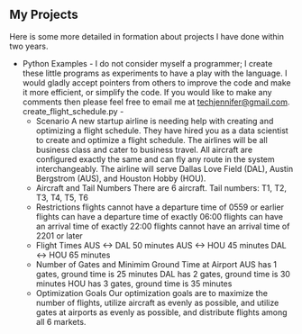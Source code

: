## My Projects
  
Here is some more detailed in formation about projects I have done within two years.

* Python Examples - I do not consider myself a programmer; I create these little programs as experiments to have a play with the language. I would gladly accept pointers from others to improve the code and make it more efficient, or simplify the code. If you would like to make any comments then please feel free to email me at techjennifer@gmail.com.
create_flight_schedule.py - 
  - Scenario
  A new startup airline is needing help with creating and optimizing a flight schedule. They have hired you as a
  data scientist to create and optimize a flight schedule. The airlines will be all business class and cater to
  business travel. All aircraft are configured exactly the same and can fly any route in the system interchangeably.
  The airline will serve Dallas Love Field (DAL), Austin Bergstrom (AUS), and Houston Hobby (HOU). 
  - Aircraft and Tail Numbers
  There are 6 aircraft. Tail numbers: T1, T2, T3, T4, T5, T6
  - Restrictions
  flights cannot have a departure time of 0559 or earlier
  flights can have a departure time of exactly 06:00
  flights can have an arrival time of exactly 22:00
  flights cannot have an arrival time of 2201 or later
  - Flight Times
  AUS <-> DAL 50 minutes
  AUS <-> HOU 45 minutes
  DAL <-> HOU 65 minutes
  - Number of Gates and Minimim Ground Time at Airport
  AUS has 1 gates, ground time is 25 minutes 
  DAL has 2 gates, ground time is 30 minutes
  HOU has 3 gates, ground time is 35 minutes
  - Optimization Goals
  Our optimization goals are to maximize the number of flights, utilize aircraft as evenly as possible, 
  and utilize gates at airports as evenly as possible, and distribute flights among all 6 markets.
